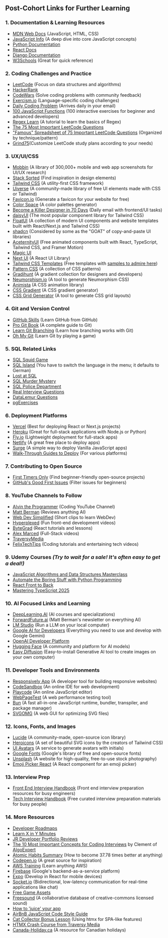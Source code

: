## Post-Cohort Links for Further Learning

### 1\. Documentation & Learning Resources

  * [MDN Web Docs](https://developer.mozilla.org/) (JavaScript, HTML, CSS)
  * [JavaScript Info](https://javascript.info/) (A deep dive into core JavaScript concepts)
  * [Python Documentation](https://docs.python.org/3/)
  * [React Docs](https://react.dev/)
  * [Django Documentation](https://docs.djangoproject.com/en/stable/)
  * [W3Schools](https://www.w3schools.com/) (Great for quick reference)

### 2\. Coding Challenges and Practice

  * [LeetCode](https://leetcode.com/) (Focus on data structures and algorithms)
  * [HackerRank](https://www.hackerrank.com/domains/tutorials/10-days-of-javascript)
  * [CodeWars](https://www.codewars.com/) (Solve coding problems with community feedback)
  * [Exercism.io](https://exercism.io/) (Language-specific coding challenges)
  * [Daily Coding Problem](https://www.dailycodingproblem.com/) (Arrives daily in your email)
  * [100 JavaScript Functions](https://www.100jsfunctions.com/) (100 interactive exercises for beginner and advanced developers)
  * [Regex Learn](https://regexlearn.com/learn/regex101) (A tutorial to learn the basics of Regex)
  * [The 75 Most Important LeetCode Questions](https://www.youtube.com/watch?v=SVvr3ZjtjI8)
  * ["Famous" Spreadsheet of 75 Important LeetCode Questions](https://docs.google.com/spreadsheets/d/1A2PaQKcdwO_lwxz9bAnxXnIQayCouZP6d-ENrBz_NXc/edit#gid=0) (Organized by technique/pattern)
  * [Grind75](https://www.techinterviewhandbook.org/grind75/)(Customize LeetCode study plans according to your needs)

### 3\. UX/UI/CSS

  * [Mobbin](https://mobbin.com/) (A library of 300,000+ mobile and web app screenshots for UI/UX research)
  * [Stack Sorted](https://stacksorted.com/) (Find inspiration in design elements)
  * [Tailwind CSS](https://tailwindcss.com/) (A utility-first CSS framework)
  * [Uiverse](https://uiverse.io/) (A community-made library of free UI elements made with CSS or Tailwind)
  * [Favicon.io](https://favicon.io/emoji-favicons/) (Generate a favicon for your website for free)
  * [Color Space](https://mycolor.space/) (A color palettes generator)
  * [Become a Killer Designer in 70 Days](https://www.radnolan.com/70rad) (Daily email with frontend/UI tasks)
  * [daisyUI](https://daisyui.com/) (The most popular component library for Tailwind CSS)
  * [FloatUI](https://floatui.com/) (A collection of modern UI components and website templates built with React/Next.js and Tailwind CSS)
  * [shadcn](https://ui.shadcn.com) (Considered by some as the "GOAT" of copy-and-paste UI libraries)
  * [AceternityUI](https://ui.aceternity.com/) (Free animated components built with React, TypeScript, Tailwind CSS, and Framer Motion)
  * [Magic UI](https://designerup.co/)
  * [Next UI](https://www.heroui.com/) (A React UI Library)
  * [Tailwind CSS Templates](https://github.com/rosstopping/tailwindcss-templates) (Free templates with [samples to admire here](https://templates.digizu.co.uk/))
  * [Pattern CSS](https://bansal.io/pattern-css) (A collection of CSS patterns)
  * [Gradihunt](https://gradihunt.bansal.io/) (A gradient collection for designers and developers)
  * [Neumorphism.io](https://neumorphism.io/#e0e0e0) (A tool to generate Neumorphism CSS)
  * [Animista](https://animista.net/) (A CSS animation library)
  * [CSS Gradient](https://cssgradient.io/) (A CSS gradient generator)
  * [CSS Grid Generator](https://cssgrid-generator.netlify.app/) (A tool to generate CSS grid layouts)

### 4\. Git and Version Control

  * [GitHub Skills](https://skills.github.com/) (Learn GitHub from GitHub)
  * [Pro Git Book](https://git-scm.com/book/en/v2) (A complete guide to Git)
  * [Learn Git Branching](https://learngitbranching.js.org/?locale=en_US) (Learn how branching works with Git)
  * [Oh My Git](http://ohmygit.org) (Learn Git by playing a game)

### 5\. SQL Related Links

  * [SQL Squid Game](https://datalemur.com/sql-game)
  * [SQL Island](https://sql-island.informatik.uni-kl.de/) (You have to switch the language in the menu; it defaults to German)
  * [Lost at SQL](https://lost-at-sql.therobinlord.com/)
  * [SQL Murder Mystery](https://mystery.knightlab.com/)
  * [SQL Police Department](https://sqlpd.com/)
  * [Real Interview Questions](https://datalemur.com/blog/amazon-sql-interview-questions)
  * [DataLemur Questions](https://datalemur.com/questions/sql-avg-review-ratings)
  * [pgExercises](https://pgexercises.com/)

### 6\. Deployment Platforms

  * [Vercel](https://vercel.com/) (Best for deploying React or Next.js projects)
  * [Heroku](https://www.heroku.com/) (Great for full-stack applications with Node.js or Python)
  * [Fly.io](https://fly.io/docs/) (Lightweight deployment for full-stack apps)
  * [Netlify](https://netlify.com) (A great free place to deploy apps)
  * [Surge](https://surge.sh) (A simple way to deploy Vanilla JavaScript apps)
  * [Walk-Through Guides to Deploy](https://deployit.surge.sh/) (For various platforms)

### 7\. Contributing to Open Source

  * [First Timers Only](https://www.firsttimersonly.com/) (Find beginner-friendly open-source projects)
  * [GitHub's Good First Issues](https://github.com/search?q=label%3Agood-first-issue) (Filter issues for beginners)

### 8\. YouTube Channels to Follow

  * [Alvin the Programmer](https://www.youtube.com/@AlvintheProgrammer) (Coding YouTube Channel)
  * [Matt Berman](https://www.youtube.com/@matthew_berman) (Reviews anything AI)
  * [Web Dev Simplified](https://www.youtube.com/@WebDevSimplified) (Short clips to learn WebDev)
  * [Hyperplexed](https://www.youtube.com/@Hyperplexed) (Fun front-end development videos)
  * [ByteGrad](https://www.youtube.com/@ByteGrad/videos) (React tutorials and lessons)
  * [Alex Marced](https://www.youtube.com/@AlexMercedCoder) (Full-Stack videos)
  * [TraversyMedia](https://www.youtube.com/@TraversyMedia)
  * [FelixTechTips](https://www.youtube.com/user/FelixTechTips) (Coding tutorials and entertaining tech videos)

### 9\. Udemy Courses *(Try to wait for a sale\! It's often easy to get a deal\!)*

  * [JavaScript Algorithms and Data Structures Masterclass](https://www.udemy.com/course/js-algorithms-and-data-structures-masterclass/?couponCode=24T1MT101824)
  * [Automate the Boring Stuff with Python Programming](https://www.udemy.com/course/automate/?couponCode=24T1MT101824)
  * [React Front to Back](https://www.udemy.com/course/react-front-to-back-2022/?couponCode=24T1MT101824)
  * [Mastering TypeScript 2025](https://www.udemy.com/course/learn-typescript/?couponCode=24T1MT101824)

### 10\. AI Focused Links and Learning

  * [DeepLearning.AI](https://DeepLearning.AI) (AI courses and specializations)
  * [ForwardFuture.ai](https://forwardfuture.ai) (Matt Berman's newsletter on everything AI)
  * [LM Studio](https://lmstudio.ai) (Run a LLM on your local computer)
  * [Google AI for Developers](https://ai.google.dev) (Everything you need to use and develop with Google Gemini)
  * [OpenAI Developer Platform](https://platform.openai.com)
  * [Hugging Face](https://huggingface.co) (A community and platform for AI models)
  * [Easy Diffusion](https://easydiffusion.github.io) (Easy-to-install Generative AI tool to create images on your own computer)

### 11\. Developer Tools and Environments

  * [Responsively App](https://responsively.app/) (A developer tool for building responsive websites)
  * [CodeSandbox](https://codesandbox.io/) (An online IDE for web development)
  * [Playcode](https://playcode.io/) (An online JavaScript editor)
  * [WebPageTest](https://webpagetest.org/) (A web performance testing tool)
  * [Bun](https://bun.sh/) (A fast all-in-one JavaScript runtime, bundler, transpiler, and package manager)
  * [SVGOMG](https://jakearchibald.github.io/svgomg/) (A web GUI for optimizing SVG files)

### 12\. Icons, Fonts, and Images

  * [Lucide](https://lucide.dev/) (A community-made, open-source icon library)
  * [Heroicons](https://heroicons.com/) (A set of beautiful SVG icons by the creators of Tailwind CSS)
  * [UI Avatars](https://ui-avatars.com/) (A service to generate avatars with initials)
  * [Google Fonts](https://fonts.google.com) (Google's library of free and open-source fonts)
  * [Unsplash](https://unsplash.com) (A website for high-quality, free-to-use stock photography)
  * [Emoji Picker React](https://www.google.com/search?q=https://emoji-picker-react.dev/) (A React component for an emoji picker)

### 13\. Interview Prep
  * [Front End Interview Handbook](https://www.frontendinterviewhandbook.com/) (Front end interview preparation resources for busy engineers)
  * [Tech Interview Handbook](https://www.frontendinterviewhandbook.com/) (Free curated interview preparation materials for busy people)


### 14\. More Resources

  * [Developer Roadmaps](https://roadmap.sh)
  * [Learn X in Y Minutes](https://learnxinyminutes.com/)
  * [JR Developer Portfolio Reviews](https://www.youtube.com/watch?v=9lhltZf8lJI)
  * [The 10 Most Important Concepts for Coding Interviews](https://www.youtube.com/watch?v=Ge0Udbws1kc) by Clement of [AlgoExpert](https://www.algoexpert.io/)
  * [Atomic Habits Summary](https://docs.google.com/spreadsheets/d/1A2PaQKcdwO_lwxz9bAnxXnIQayCouZP6d-ENrBz_NXc/edit#gid=0) (How to become 37.78 times better at anything)
  * [Codepen.io](https://codepen.io) (A great source for inspiration)
  * [AWS Training](https://aws.amazon.com/training/) (Learn anything AWS)
  * [Firebase](https://firebase.google.com) (Google's backend-as-a-service platform)
  * [Expo](https://expo.dev) (Develop in React for mobile devices)
  * [Socket.io](https://socket.io) (Bidirectional, low-latency communication for real-time applications like chat)
  * [Free Game Assets](https://itch.io/game-assets/free)
  * [Freesound](https://freesound.org/) (A collaborative database of creative-commons licensed sound)
  * [How to 'juice' your app](https://www.youtube.com/watch?v=Fy0aCDmgnxg)
  * [AirBnB JavaScript Code Style Guide](https://github.com/airbnb/javascript)
  * [Cat Collector Bonus Lesson](https://gist.github.com/jim-clark/4945b32b2f105c71ba03e29a42d05a42) (Using htmx for SPA-like features)
  * [HTMX Crash Course from Traversy Media](https://www.youtube.com/watch?v=0UvA7zvwsmg)
  * [Canada-Holiday.ca](https://www.google.com/search?q=https://canada-holiday.ca) (A resource for Canadian holidays)